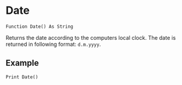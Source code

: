 <!--time-->
Date
====

```eppabasic
Function Date() As String
```

Returns the date according to the computers local clock.
The date is returned in following format: `d.m.yyyy`.

Example
---------
```eppabasic
Print Date()
```
